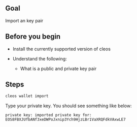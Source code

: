 ## Goal

Import an key pair

## Before you begin

* Install the currently supported version of cleos

* Understand the following:
  * What is a public and private key pair

## Steps

```sh
cleos wallet import
```

Type your private key. You should see something like below:

```console
private key: imported private key for: EOS8FBXJUfbANf3xeDWPoJxnip3Ych9HjzLBr1VaXRQFdkVAxwLE7
```
